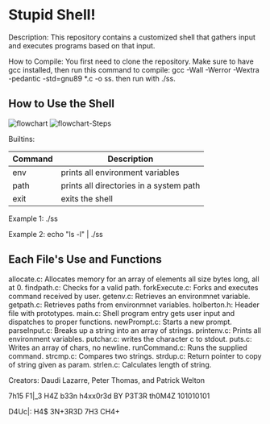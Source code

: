 # Stupid Shell!

Description: This repository contains a customized shell that gathers input and executes programs based on that input.

How to Compile: You first need to clone the repository. Make sure to have gcc installed, then run this command to compile:
gcc -Wall -Werror -Wextra -pedantic -std=gnu89 *.c -o ss.
then run with ./ss.

## How to Use the Shell
![flowchart](https://user-images.githubusercontent.com/77690147/131719095-e2efc422-70bb-4824-81e9-7238f2866c16.jpg) ![flowchart-Steps](https://user-images.githubusercontent.com/77690147/131720545-c26ba281-1e26-460e-b6f6-e169f3193d16.jpg)

Builtins:

| Command | Description |
| ------ | ------ |
| env | prints all environment variables |
| path | prints all directories in a system path |
| exit | exits the shell |
 
Example 1: ./ss

Example 2: echo "ls -l" | ./ss

## Each File's Use and Functions
allocate.c: Allocates memory for an array of elements all size bytes long, all at 0. findpath.c: Checks for a valid path. forkExecute.c: Forks and executes command received by user. getenv.c: Retrieves an environmnet variable.  getpath.c: Retrieves paths from environmnet variables. holberton.h: Header file with prototypes. main.c: Shell program entry gets user input and dispatches to proper functions. newPrompt.c: Starts a new prompt. parseInput.c: Breaks up a string into an array of strings. printenv.c: Prints all environment variables. putchar.c: writes the character c to stdout. puts.c: Writes an array of chars, no newline. runCommand.c: Runs the supplied command. strcmp.c: Compares two strings.  strdup.c: Return pointer to copy of string given as param. strlen.c: Calculates length of string.    

Creators: Daudi Lazarre, Peter Thomas, and Patrick Welton

7h15 F1|_3 H4Z b33n h4xx0r3d BY P3T3R th0M4Z 101010101

D4Uc|: H4$ 3N+3R3D 7H3 CH4+
